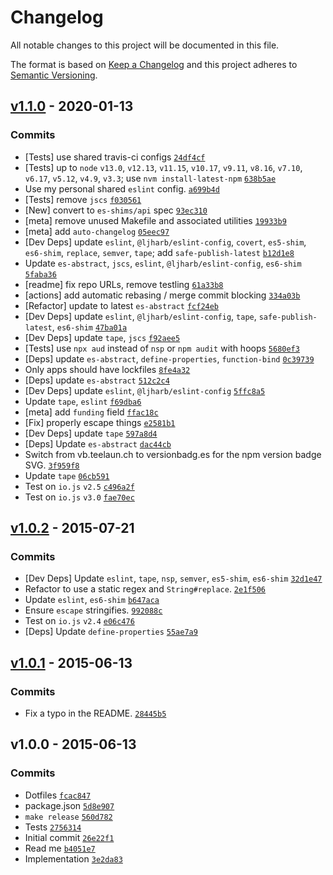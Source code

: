 # Changelog

All notable changes to this project will be documented in this file.

The format is based on [Keep a Changelog](https://keepachangelog.com/en/1.0.0/)
and this project adheres to [Semantic Versioning](https://semver.org/spec/v2.0.0.html).

## [v1.1.0](https://github.com/es-shims/regexp.escape/compare/v1.0.2...v1.1.0) - 2020-01-13

### Commits

- [Tests] use shared travis-ci configs [`24df4cf`](https://github.com/es-shims/regexp.escape/commit/24df4cf04cd2efdf24474130108af379ca09c6c1)
- [Tests] up to `node` `v13.0`, `v12.13`, `v11.15`, `v10.17`, `v9.11`, `v8.16`, `v7.10`, `v6.17`, `v5.12`, `v4.9`, `v3.3`; use `nvm install-latest-npm` [`638b5ae`](https://github.com/es-shims/regexp.escape/commit/638b5ae86f361e1169d32ac7420877e7e47864a2)
- Use my personal shared `eslint` config. [`a699b4d`](https://github.com/es-shims/regexp.escape/commit/a699b4d9c786f80501b3b4fa5d50af932760bc3e)
- [Tests] remove `jscs` [`f030561`](https://github.com/es-shims/regexp.escape/commit/f030561378123aba4b134b41dfc383793c472491)
- [New] convert to `es-shims/api` spec [`93ec310`](https://github.com/es-shims/regexp.escape/commit/93ec310f8a9a867589f9e54357670413a692fb81)
- [meta] remove unused Makefile and associated utilities [`19933b9`](https://github.com/es-shims/regexp.escape/commit/19933b90744c4d3fb3b745668a40784b43cd1515)
- [meta] add `auto-changelog` [`05eec97`](https://github.com/es-shims/regexp.escape/commit/05eec972ac24bbcf7fbb9a5bd1b9c5610b2e9e57)
- [Dev Deps] update `eslint`, `@ljharb/eslint-config`, `covert`, `es5-shim`, `es6-shim`, `replace`, `semver`, `tape`; add `safe-publish-latest` [`b12d1e8`](https://github.com/es-shims/regexp.escape/commit/b12d1e8b13551d2faebdfa65d859d0746803ea5a)
- Update `es-abstract`, `jscs`, `eslint`, `@ljharb/eslint-config`, `es6-shim` [`5faba36`](https://github.com/es-shims/regexp.escape/commit/5faba36643ae7c8384ba010bf612ccb3d848420a)
- [readme] fix repo URLs, remove testling [`61a33b8`](https://github.com/es-shims/regexp.escape/commit/61a33b8e83e04024a0b34f5f3b67e350a5d42a6c)
- [actions] add automatic rebasing / merge commit blocking [`334a03b`](https://github.com/es-shims/regexp.escape/commit/334a03b79abbf818b360fe9fe4fc08ca7c2607a9)
- [Refactor] update to latest `es-abstract` [`fcf24eb`](https://github.com/es-shims/regexp.escape/commit/fcf24ebbda55ca99593bd5bd0e81ef3833f838ac)
- [Dev Deps] update `eslint`, `@ljharb/eslint-config`, `tape`, `safe-publish-latest`, `es6-shim` [`47ba01a`](https://github.com/es-shims/regexp.escape/commit/47ba01ab7db389121c7c52b7355a7697d04efb16)
- [Dev Deps] update `tape`, `jscs` [`f92aee5`](https://github.com/es-shims/regexp.escape/commit/f92aee56b4043d2734e429ca2af5b8a0dc65b13a)
- [Tests] use `npx aud` instead of `nsp` or `npm audit` with hoops [`5680ef3`](https://github.com/es-shims/regexp.escape/commit/5680ef3bd51c93448d86fa718feb0ab08cb959fa)
- [Deps] update `es-abstract`, `define-properties`, `function-bind` [`0c39739`](https://github.com/es-shims/regexp.escape/commit/0c39739448de5494fd7b4bb254e8269e204c9cb1)
- Only apps should have lockfiles [`8fe4a32`](https://github.com/es-shims/regexp.escape/commit/8fe4a3205edbe9673620716e05120833239cb90f)
- [Deps] update `es-abstract` [`512c2c4`](https://github.com/es-shims/regexp.escape/commit/512c2c48c215ce357b4bcfd149a9bde4f900e142)
- [Dev Deps] update `eslint`, `@ljharb/eslint-config` [`5ffc8a5`](https://github.com/es-shims/regexp.escape/commit/5ffc8a50bf6e247e938113bef30303a792c99725)
- Update `tape`, `eslint` [`f69dba6`](https://github.com/es-shims/regexp.escape/commit/f69dba6bee9b087cd7d678f6ac23f9e7a5c62d95)
- [meta] add `funding` field [`ffac18c`](https://github.com/es-shims/regexp.escape/commit/ffac18c84e2445f24eb646f3d7f29fc11decf2eb)
- [Fix] properly escape things [`e2581b1`](https://github.com/es-shims/regexp.escape/commit/e2581b1f1daad2aa1de61fb46fd39d6b11dd93bb)
- [Dev Deps] update `tape` [`597a8d4`](https://github.com/es-shims/regexp.escape/commit/597a8d45469db7a7ff815f22cf1054baacac28c1)
- [Deps] Update `es-abstract` [`dac44cb`](https://github.com/es-shims/regexp.escape/commit/dac44cbe8d7a051f4aacf2533fcd205b36fe87cd)
- Switch from vb.teelaun.ch to versionbadg.es for the npm version badge SVG. [`3f959f8`](https://github.com/es-shims/regexp.escape/commit/3f959f8ff61d599f375a214a977dfd1a694f53c9)
- Update `tape` [`06cb591`](https://github.com/es-shims/regexp.escape/commit/06cb5912bc673a0941a0485b8efe75ee0ec31e56)
- Test on `io.js` `v2.5` [`c496a2f`](https://github.com/es-shims/regexp.escape/commit/c496a2f452af125813cf94c46808b332212611d9)
- Test on `io.js` `v3.0` [`fae70ec`](https://github.com/es-shims/regexp.escape/commit/fae70ecd11e559d1867c0e370e1b21b852cd9f51)

## [v1.0.2](https://github.com/es-shims/regexp.escape/compare/v1.0.1...v1.0.2) - 2015-07-21

### Commits

- [Dev Deps] Update `eslint`, `tape`, `nsp`, `semver`, `es5-shim`, `es6-shim` [`32d1e47`](https://github.com/es-shims/regexp.escape/commit/32d1e4735fb5cdc1fc916a4bfad02250ff6dbedd)
- Refactor to use a static regex and `String#replace`. [`2e1f506`](https://github.com/es-shims/regexp.escape/commit/2e1f5065b46a5ffb49d2ab7070caa142935a6ac7)
- Update `eslint`, `es6-shim` [`b647aca`](https://github.com/es-shims/regexp.escape/commit/b647aca9bcde115f0867453d1a25a46d3f2b08d9)
- Ensure `escape` stringifies. [`992088c`](https://github.com/es-shims/regexp.escape/commit/992088cf9aa4b8848502b3e9f2ba5eb2fd98ea71)
- Test on `io.js` `v2.4` [`e06c476`](https://github.com/es-shims/regexp.escape/commit/e06c47672dadfa8ed9679d11425c39ad699d0d56)
- [Deps] Update `define-properties` [`55ae7a9`](https://github.com/es-shims/regexp.escape/commit/55ae7a9e85695f77b87d2ecbf72af116382aec14)

## [v1.0.1](https://github.com/es-shims/regexp.escape/compare/v1.0.0...v1.0.1) - 2015-06-13

### Commits

- Fix a typo in the README. [`28445b5`](https://github.com/es-shims/regexp.escape/commit/28445b505d22ed74deb897e669e88c079462f09c)

## v1.0.0 - 2015-06-13

### Commits

- Dotfiles [`fcac847`](https://github.com/es-shims/regexp.escape/commit/fcac84716375d94fab18ee7aa3013105a21d9197)
- package.json [`5d8e907`](https://github.com/es-shims/regexp.escape/commit/5d8e907c250ae5e43342539541c418132978f9fe)
- `make release` [`560d782`](https://github.com/es-shims/regexp.escape/commit/560d782e0d8db4e93a9ad73fa5e4788252e9d376)
- Tests [`2756314`](https://github.com/es-shims/regexp.escape/commit/27563149c415b88d821ee7a34b132fafa38d6cce)
- Initial commit [`26e22f1`](https://github.com/es-shims/regexp.escape/commit/26e22f11ef7e79fe61bd4c48afb00e12d8ef9a88)
- Read me [`b4051e7`](https://github.com/es-shims/regexp.escape/commit/b4051e7ffee2f139fdf0da2596bd022ff592dbe1)
- Implementation [`3e2da83`](https://github.com/es-shims/regexp.escape/commit/3e2da835769147a000f0110b5a5415974e70f9a2)
